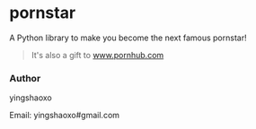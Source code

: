 # pornstar

A Python library to make you become the next famous pornstar!

> It's also a gift to www.pornhub.com

### Author

yingshaoxo

Email: yingshaoxo#gmail.com
